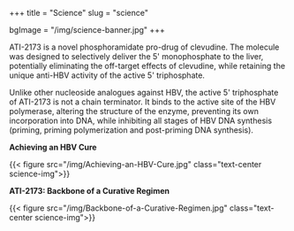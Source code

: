 +++
title = "Science"
slug = "science"

bgImage = "/img/science-banner.jpg"
+++


ATI-2173 is a novel phosphoramidate pro-drug of clevudine. The molecule was designed to selectively deliver the 5' monophosphate to the liver, potentially eliminating the off-target effects of clevudine, while retaining the unique anti-HBV activity of the active 5' triphosphate.

Unlike other nucleoside analogues against HBV, the active 5' triphosphate of ATI-2173 is not a chain terminator. It binds to the active site of the HBV polymerase, altering the structure of the enzyme, preventing its own incorporation into DNA, while inhibiting all stages of HBV DNA synthesis (priming, priming polymerization and post-priming DNA synthesis).


<p class="text-center science-subhead"><strong>Achieving an HBV Cure</strong></p>

{{< figure src="/img/Achieving-an-HBV-Cure.jpg"  class="text-center science-img">}}

<p class="text-center science-subhead"><strong>ATI-2173: Backbone of a Curative Regimen</strong></p>
 
{{< figure src="/img/Backbone-of-a-Curative-Regimen.jpg"  class="text-center science-img">}}